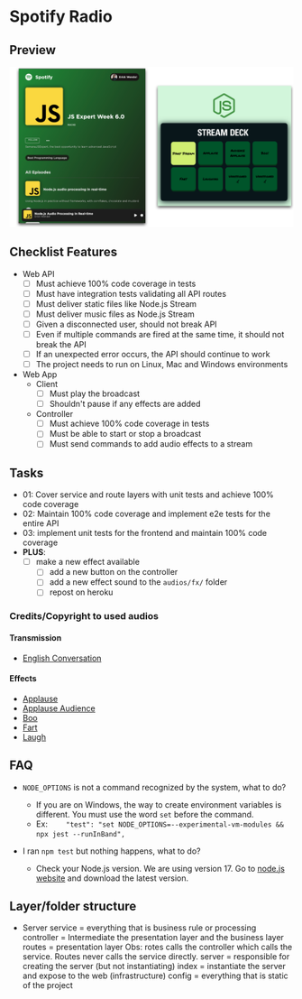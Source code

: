 # Spotify Radio

## Preview

<img src="./prints/demo.png" />

## Checklist Features

- Web API
    - [ ] Must achieve 100% code coverage in tests
    - [ ] Must have integration tests validating all API routes
    - [ ] Must deliver static files like Node.js Stream
    - [ ] Must deliver music files as Node.js Stream
    - [ ] Given a disconnected user, should not break API
    - [ ] Even if multiple commands are fired at the same time, it should not break the API
    - [ ] If an unexpected error occurs, the API should continue to work
    - [ ] The project needs to run on Linux, Mac and Windows environments

- Web App 
    - Client
        - [ ] Must play the broadcast
        - [ ] Shouldn't pause if any effects are added
    - Controller
        - [ ] Must achieve 100% code coverage in tests
        - [ ] Must be able to start or stop a broadcast
        - [ ] Must send commands to add audio effects to a stream
## Tasks

- 01: Cover service and route layers with unit tests and achieve 100% code coverage
- 02: Maintain 100% code coverage and implement e2e tests for the entire API
- 03: implement unit tests for the frontend and maintain 100% code coverage
- **PLUS**: 
    - [ ] make a new effect available
        - [ ] add a new button on the controller
        - [ ] add a new effect sound to the `audios/fx/` folder
        - [ ] repost on heroku

### Credits/Copyright to used audios

#### Transmission 
- [English Conversation](https://youtu.be/ytmMipczEI8)

#### Effects
- [Applause](https://youtu.be/mMn_aYpzpG0)
- [Applause Audience](https://youtu.be/3IC76o_lhFw)
- [Boo](https://youtu.be/rYAQN11a2Dc)
- [Fart](https://youtu.be/4PnUfYhbDDM)
- [Laugh](https://youtu.be/TZ90IUrMNCo)

## FAQ 
- `NODE_OPTIONS` is not a command recognized by the system, what to do?
    - If you are on Windows, the way to create environment variables is different. You must use the word `set` before the command. 
    - Ex: `    "test": "set NODE_OPTIONS=--experimental-vm-modules && npx jest --runInBand",`

- I ran `npm test` but nothing happens, what to do?
    - Check your Node.js version. We are using version 17. Go to [node.js website](https://nodejs.org) and download the latest version.


## Layer/folder structure
- Server
  service = everything that is business rule or processing
  controller = Intermediate the presentation layer and the business layer
  routes = presentation layer
    Obs: rotes calls the controller which calls the service. Routes never calls the service directly.
  server = responsible for creating the server (but not instantiating)
  index = instantiate the server and expose to the web (infrastructure)
  config = everything that is static of the project
